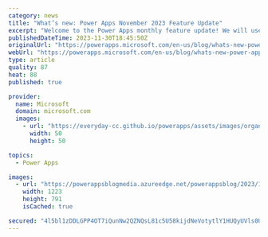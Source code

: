 ```yaml
---
category: news
title: "What’s new: Power Apps November 2023 Feature Update"
excerpt: "Welcome to the Power Apps monthly feature update! We will use this blog to share a summary of product, community, and learning updates from throughout the month so you can access it in one easy place. We&#8217;ve got a great set of updates across for our makers, security and monitor improvements, and"
publishedDateTime: 2023-11-30T18:45:50Z
originalUrl: "https://powerapps.microsoft.com/en-us/blog/whats-new-power-apps-november-2023-feature-update/"
webUrl: "https://powerapps.microsoft.com/en-us/blog/whats-new-power-apps-november-2023-feature-update/"
type: article
quality: 87
heat: 88
published: true

provider:
  name: Microsoft
  domain: microsoft.com
  images:
    - url: "https://everyday-cc.github.io/powerapps/assets/images/organizations/microsoft.com-50x50.jpg"
      width: 50
      height: 50

topics:
  - Power Apps

images:
  - url: "https://powerappsblogmedia.azureedge.net/powerappsblog/2023/11/PowerFxFormulaBar-1.gif"
    width: 1223
    height: 791
    isCached: true

secured: "4l5bl1zDDLGPP4OT7iQunNw2QZNQsL81c5U58kijdNeVotytlY1HUQyUVls0U7eboKJGhL7kJmwb9w5AMJsGOtaCbWZWDfokzoc5lL/ZY6FAVVi2XtNeIuN7yj24HOSXd1Vi0MCbLq3ImJ9LCEZszITAZIVLiOW4FZXRJzvZP1iJ9wKTSIJ6rGKEVOIrubOxJdccMwBqHGLiOeXqWbNpKt5UC2itR37ZetWSxth1blM4xGlVCQHmtt79KAt2UBY4iOE7r8IJfrKD/z4Wy4DDxxb8itecw6i/enHJnRviqnbFK3hbt4vfWkZdSZbXEBeQAuC2Cnhl3C3IXGAPnSks7PGR3NWGqI1yKIgYxdKMI/g=;h7UavZLXrCE/H9r5bMAUNg=="
---
```


